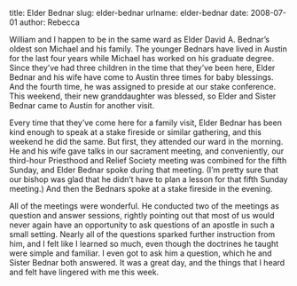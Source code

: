 title: Elder Bednar
slug: elder-bednar
urlname: elder-bednar
date: 2008-07-01
author: Rebecca

William and I happen to be in the same ward as Elder David A. Bednar&#x02bc;s
oldest son Michael and his family. The younger Bednars have lived in Austin for
the last four years while Michael has worked on his graduate degree. Since
they&#x02bc;ve had three children in the time that they&#x02bc;ve been here,
Elder Bednar and his wife have come to Austin three times for baby blessings.
And the fourth time, he was assigned to preside at our stake conference. This
weekend, their new granddaughter was blessed, so Elder and Sister Bednar came to
Austin for another visit.

Every time that they&#x02bc;ve come here for a family visit, Elder Bednar has
been kind enough to speak at a stake fireside or similar gathering, and this
weekend he did the same. But first, they attended our ward in the morning. He
and his wife gave talks in our sacrament meeting, and conveniently, our
third-hour Priesthood and Relief Society meeting was combined for the fifth
Sunday, and Elder Bednar spoke during that meeting. (I&#x02bc;m pretty sure that
our bishop was glad that he didn&#x02bc;t have to plan a lesson for that fifth
Sunday meeting.) And then the Bednars spoke at a stake fireside in the evening.

All of the meetings were wonderful. He conducted two of the meetings as question
and answer sessions, rightly pointing out that most of us would never again have
an opportunity to ask questions of an apostle in such a small setting. Nearly
all of the questions sparked further instruction from him, and I felt like I
learned so much, even though the doctrines he taught were simple and familiar. I
even got to ask him a question, which he and Sister Bednar both answered. It was
a great day, and the things that I heard and felt have lingered with me this
week.
